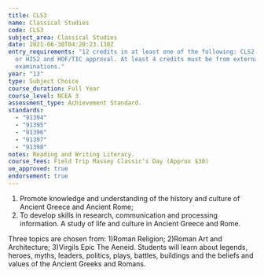 ```yaml
---
title: CLS3
name: Classical Studies
code: CLS3
subject_area: Classical Studies
date: 2021-06-30T04:20:23.130Z
entry_requirements: "12 credits in at least one of the following: CLS2 or ENG2
  or HIS2 and HOF/TIC approval. At least 4 credits must be from external
  examinations."
year: "13"
type: Subject Choice
course_duration: Full Year
course_level: NCEA 3
assessment_type: Achievement Standard.
standards:
  - "91394"
  - "91395"
  - "91396"
  - "91397"
  - "91398"
notes: Reading and Writing Literacy.
course_fees: Field Trip Massey Classic's Day (Approx $30)
ue_approved: true
endorsement: true
---
```

1. Promote knowledge and understanding of the history and culture of Ancient Greece and Ancient Rome;
2. To develop skills in research, communication and processing information. A study of life and culture in Ancient Greece and Rome. 

Three topics are chosen from: 1)Roman Religion; 2)Roman Art and Architecture; 3)Virgils Epic The Aeneid.  Students will learn about legends, heroes, myths, leaders, politics, plays, battles, buildings and the beliefs and values of the Ancient Greeks and Romans.